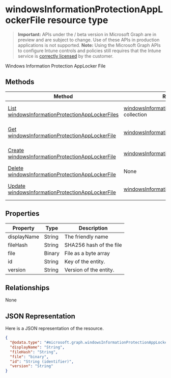 ﻿# windowsInformationProtectionAppLockerFile resource type

> **Important:** APIs under the / beta version in Microsoft Graph are in preview and are subject to change. Use of these APIs in production applications is not supported.
> **Note:** Using the Microsoft Graph APIs to configure Intune controls and policies still requires that the Intune service is [correctly licensed](https://go.microsoft.com/fwlink/?linkid=839381) by the customer.

Windows Information Protection AppLocker File
## Methods
|Method|Return Type|Description|
|---|---|---|
|[List windowsInformationProtectionAppLockerFiles](https://developer.microsoft.com/en-us/graph/docs/api-reference/beta/api/api/intune_mam_windowsinformationprotectionapplockerfile_list.md)|[windowsInformationProtectionAppLockerFile](https://developer.microsoft.com/en-us/graph/docs/api-reference/beta/api/resources/intune_mam_windowsinformationprotectionapplockerfile.md) collection|List properties and relationships of the [windowsInformationProtectionAppLockerFile](https://developer.microsoft.com/en-us/graph/docs/api-reference/beta/api/resources/intune_mam_windowsinformationprotectionapplockerfile.md) objects.|
|[Get windowsInformationProtectionAppLockerFile](https://developer.microsoft.com/en-us/graph/docs/api-reference/beta/api/api/intune_mam_windowsinformationprotectionapplockerfile_get.md)|[windowsInformationProtectionAppLockerFile](https://developer.microsoft.com/en-us/graph/docs/api-reference/beta/api/resources/intune_mam_windowsinformationprotectionapplockerfile.md)|Read properties and relationships of the [windowsInformationProtectionAppLockerFile](https://developer.microsoft.com/en-us/graph/docs/api-reference/beta/api/resources/intune_mam_windowsinformationprotectionapplockerfile.md) object.|
|[Create windowsInformationProtectionAppLockerFile](https://developer.microsoft.com/en-us/graph/docs/api-reference/beta/api/api/intune_mam_windowsinformationprotectionapplockerfile_create.md)|[windowsInformationProtectionAppLockerFile](https://developer.microsoft.com/en-us/graph/docs/api-reference/beta/api/resources/intune_mam_windowsinformationprotectionapplockerfile.md)|Create a new [windowsInformationProtectionAppLockerFile](https://developer.microsoft.com/en-us/graph/docs/api-reference/beta/api/resources/intune_mam_windowsinformationprotectionapplockerfile.md) object.|
|[Delete windowsInformationProtectionAppLockerFile](https://developer.microsoft.com/en-us/graph/docs/api-reference/beta/api/api/intune_mam_windowsinformationprotectionapplockerfile_delete.md)|None|Deletes a [windowsInformationProtectionAppLockerFile](https://developer.microsoft.com/en-us/graph/docs/api-reference/beta/api/resources/intune_mam_windowsinformationprotectionapplockerfile.md).|
|[Update windowsInformationProtectionAppLockerFile](https://developer.microsoft.com/en-us/graph/docs/api-reference/beta/api/api/intune_mam_windowsinformationprotectionapplockerfile_update.md)|[windowsInformationProtectionAppLockerFile](https://developer.microsoft.com/en-us/graph/docs/api-reference/beta/api/resources/intune_mam_windowsinformationprotectionapplockerfile.md)|Update the properties of a [windowsInformationProtectionAppLockerFile](https://developer.microsoft.com/en-us/graph/docs/api-reference/beta/api/resources/intune_mam_windowsinformationprotectionapplockerfile.md) object.|

## Properties
|Property|Type|Description|
|---|---|---|
|displayName|String|The friendly name|
|fileHash|String|SHA256 hash of the file|
|file|Binary|File as a byte array|
|id|String|Key of the entity.|
|version|String|Version of the entity.|

## Relationships
None
## JSON Representation
Here is a JSON representation of the resource.
<!-- {
  "blockType": "resource",
  "keyProperty": "id",
  "@odata.type": "microsoft.graph.windowsInformationProtectionAppLockerFile"
}
-->
```json
{
  "@odata.type": "#microsoft.graph.windowsInformationProtectionAppLockerFile",
  "displayName": "String",
  "fileHash": "String",
  "file": "binary",
  "id": "String (identifier)",
  "version": "String"
}
```



